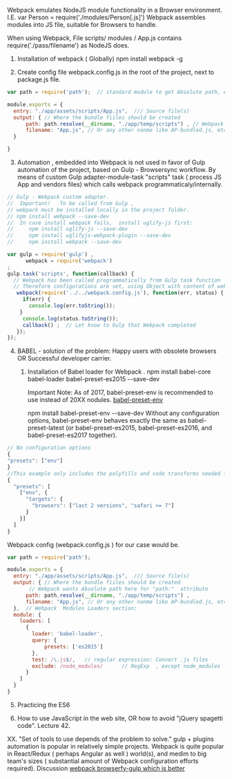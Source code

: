 
 Webpack emulates NodeJS module functionality in a Browser environment. I.E.
var Person = require('./modules/Person[.js]')
Webpack assembles modules into JS file, suitable for Browsers to handle.

When using Webpack, File scripts/ modules / App.js contains
require('./pass/filename') as NodeJS does.

1. Installation of webpack ( Globally)
    npm install webpack -g

2. Create config file webpack.config.js  in the root of the project, next to package.js file.

```javascript
var path = require('path');  // standard module to get Absolute path, etc.

module.exports = {
  entry: "./app/assets/scripts/App.js",  /// Source file(s)
  output: { // Where the bundle fiiles should be created
      path: path.resolve(__dirname, "./app/temp/scripts") , // Webpack wants Absolute path here.
      filename: "App.js", // Or any other nanme like AP-bundled.js, etc
  }  

}

```

3. Automation , embedded into Webpack is not used in favor of Gulp   automation of the project, based on Gulp - Browsersync workflow.  By means of custom Gulp adapter-module-task  "scripts" task ( process JS App and vendors files) which calls webpack programmaticaly/internally.  

 ```javascript
 // Gulp - Webpack custom adapter.
 //  Important!   To be called from Gulp ,
 // webpack must be installed locally in the project folder.
 // npm install webpack --save-dev
 //  In case install webpack fails,  install uglify-js first:
 //     npm install uglify-js --save-dev
 //     npm install uglifyjs-webpack-plugin --save-dev
 //     npm install webpack --save-dev

 var gulp = require('gulp') ,
       webpack = require('webpack')
 ;
 gulp.task('scripts', function(callback) {
   // Webpack has been called programmatically from Gulp task function
   // Therefore configurations are set, using Object with content of webpack.config.js
    webpack(require('../../webpack.config.js'), function(err, status) {
      if(err) {
        console.log(err.toString());
     }
      console.log(status.toString());
      callback() ;  // Let know to Gulp that Webpack completed
    });
 });

 ```
4.  BABEL - solution of the problem: Happy users with obsolete browsers OR  Successful developer carrier.

      1. Installation of  Babel loader for Webpack .
          npm install babel-core babel-loader  babel-preset-es2015 --save-dev

          Important Note: As  of  2017,  babel-preset-env is recommended to use instead of 20XX nodules.
          [babel-preset-env](https://github.com/babel/babel-preset-env)

          npm install babel-preset-env --save-dev
Without any configuration options, babel-preset-env behaves exactly the same as babel-preset-latest (or babel-preset-es2015, babel-preset-es2016, and babel-preset-es2017 together).

```javascript
// No configuration options
{
"presets": ["env"]
}
//This example only includes the polyfills and code transforms needed for the last two versions of each browser, and versions of Safari greater than or equal to 7.
{
  "presets": [
    ["env", {
      "targets": {
        "browsers": ["last 2 versions", "safari >= 7"]
      }
    }]
  ]
}

```

Webpack config  (webpack.config.js ) for our case would be.

```javascript
var path = require('path');  

module.exports = {
  entry: "./app/assets/scripts/App.js",  /// Source file(s)
  output: { // Where the bundle fiiles should be created
       // Webpack wants Absolute path here for "path:"  attribute
      path: path.resolve(__dirname, "./app/temp/scripts") ,
      filename: "App.js", // Or any other nanme like AP-bundled.js, etc
  },  // Webpack  Modules Loaders section:
  module: {
    loaders: [
      {
        loader: 'babel-loader',
        query: {
            presets: ['es2015']
        },
        test: /\.js$/,   // regular expression: Convert .js files
        exclude: /node_modules/      // RegExp  , except node_modules
      }
    ]
  }
}

```


5. Practicing the  ES6




6. How to use JavaScript in the web site, OR  how to avoid "jQuery spagetti code". Lecture 42.  


XX.  "Set of tools to use depends of the problem to solve."
         gulp + plugins automation is popular in relatively simple projects.  Webpack is quite popular in React/Redux ( perhaps Angular as well )  world(s), and medim to big team's sizes ( substantial amount of Webpack configuration efforts required).
         Discussion [webpack browserfy-gulp which is better](https://www.toptal.com/front-end/webpack-browserify-gulp-which-is-better)
